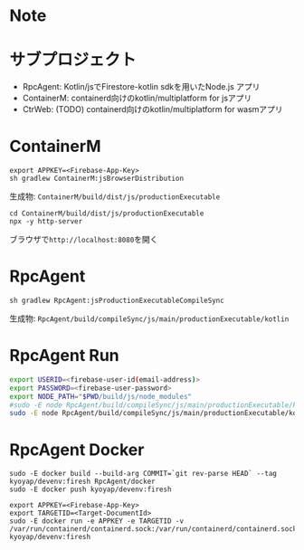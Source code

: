 # Note

# サブプロジェクト
- RpcAgent: Kotlin/jsでFirestore-kotlin sdkを用いたNode.js アプリ
- ContainerM: containerd向けのkotlin/multiplatform for jsアプリ
- CtrWeb: (TODO) containerd向けのkotlin/multiplatform for wasmアプリ


# ContainerM
```sh:Build
export APPKEY=<Firebase-App-Key>
sh gradlew ContainerM:jsBrowserDistribution
```
生成物: `ContainerM/build/dist/js/productionExecutable`

```sh:Run
cd ContainerM/build/dist/js/productionExecutable
npx -y http-server
```
ブラウザで`http://localhost:8080`を開く


# RpcAgent 
```sh:Build
sh gradlew RpcAgent:jsProductionExecutableCompileSync
```
生成物: `RpcAgent/build/compileSync/js/main/productionExecutable/kotlin`

# RpcAgent Run
```sh
export USERID=<firebase-user-id(email-address)>
export PASSWORD=<firebase-user-password>
export NODE_PATH="$PWD/build/js/node_modules"
#sudo -E node RpcAgent/build/compileSync/js/main/productionExecutable/kotlin/FireShell-KtNodeSvr.js
sudo -E node RpcAgent/build/compileSync/js/main/productionExecutable/kotlin/FireShell-RpcAgent.js
```

# RpcAgent Docker
```sh:Build/Publish
sudo -E docker build --build-arg COMMIT=`git rev-parse HEAD` --tag kyoyap/devenv:firesh RpcAgent/docker
sudo -E docker push kyoyap/devenv:firesh
```
```sh:Run 
export APPKEY=<Firebase-App-Key>
export TARGETID=<Target-DocumentId>
sudo -E docker run -e APPKEY -e TARGETID -v /var/run/containerd/containerd.sock:/var/run/containerd/containerd.sock kyoyap/devenv:firesh 
```


